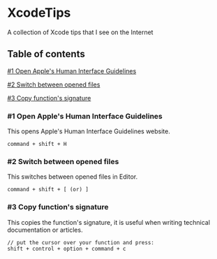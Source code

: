 # XcodeTips
A collection of Xcode tips that I see on the Internet

## Table of contents
[#1 Open Apple's Human Interface Guidelines](https://github.com/imjhk03/XcodeTips#1-open-apples-human-interface-guidelines)

[#2 Switch between opened files](https://github.com/imjhk03/XcodeTips#2-switch-between-opened-files)

[#3 Copy function's signature](https://github.com/imjhk03/XcodeTips#3-copy-functions-signature)

### #1 Open Apple's Human Interface Guidelines
This opens Apple's Human Interface Guidelines website.
```
command + shift + H
```

### #2 Switch between opened files
This switches between opened files in Editor.
```
command + shift + [ (or) ]
```

### #3 Copy function's signature
This copies the function's signature, it is useful when writing technical documentation or articles.

```
// put the cursor over your function and press:
shift + control + option + command + c
```
